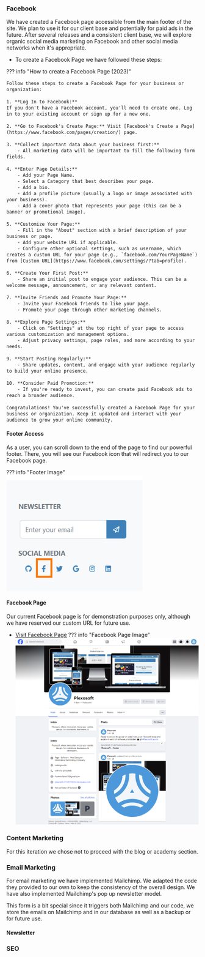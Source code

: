 ### Facebook
We have created a Facebook page accessible from the main footer of the site. We plan to use it for our client base and potentially for paid ads in the future. After several releases and a consistent client base, we will explore organic social media marketing on Facebook and other social media networks when it's appropriate.

- To create a Facebook Page we have followed these steps:

??? info "How to create a Facebook Page (2023)"

    Follow these steps to create a Facebook Page for your business or organization:

    1. **Log In to Facebook:**
    If you don't have a Facebook account, you'll need to create one. Log in to your existing account or sign up for a new one.

    2. **Go to Facebook's Create Page:** Visit [Facebook's Create a Page](https://www.facebook.com/pages/creation/) page.

    3. **Collect important data about your business first:**
        - All marketing data will be important to fill the following form fields.

    4. **Enter Page Details:**
        - Add your Page Name.
        - Select a Category that best describes your page.
        - Add a bio.
        - Add a profile picture (usually a logo or image associated with your business).
        - Add a cover photo that represents your page (this can be a banner or promotional image).

    5. **Customize Your Page:**
        - Fill in the "About" section with a brief description of your business or page.
        - Add your website URL if applicable.
        - Configure other optional settings, such as username, which creates a custom URL for your page (e.g., `facebook.com/YourPageName`) from [Custom URL](https://www.facebook.com/settings/?tab=profile).

    6. **Create Your First Post:**
        - Share an initial post to engage your audience. This can be a welcome message, announcement, or any relevant content.

    7. **Invite Friends and Promote Your Page:**
        - Invite your Facebook friends to like your page.
        - Promote your page through other marketing channels.

    8. **Explore Page Settings:**
        - Click on "Settings" at the top right of your page to access various customization and management options.
        - Adjust privacy settings, page roles, and more according to your needs.

    9. **Start Posting Regularly:**
        - Share updates, content, and engage with your audience regularly to build your online presence.

    10. **Consider Paid Promotion:**
        - If you're ready to invest, you can create paid Facebook ads to reach a broader audience.

    Congratulations! You've successfully created a Facebook Page for your business or organization. Keep it updated and interact with your audience to grow your online community.

#### Footer Access
As a user, you can scroll down to the end of the page to find our powerful footer. There, you will see our Facebook icon that will redirect you to our Facebook page.

??? info "Footer Image"
    ![Facebook Page on Footer](../../assets/img/footer-facebook.png)

#### Facebook Page

Our current Facebook page is for demonstration purposes only, although we have reserved our custom URL for future use.

- [Visit Facebook Page](https://www.facebook.com/plexosoft)
??? info "Facebook Page Image"
    ![Facebook Page Image](../../assets/img/facebook-page.png)

### Content Marketing
For this iteration we chose not to proceed with the blog or academy section.

### Email Marketing

For email marketing we have implemented Mailchimp. We adapted the code they provided to our own to keep the consistency of the overall design. We have also implemented Mailchimp's pop up newsletter model.

This form is a bit special since it triggers both Mailchimp and our code, we store the emails on Mailchimp and in our database as well as a backup or for future use.

#### Newsletter
### SEO